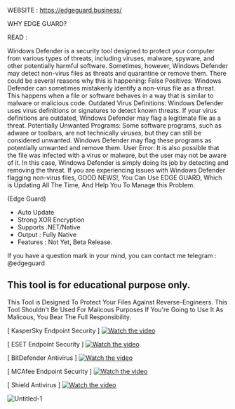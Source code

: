 WEBSITE : https://edgeguard.business/

WHY EDGE GUARD?

READ :

Windows Defender is a security tool designed to protect your computer from various types of threats, including viruses, malware, spyware, and other potentially harmful software. Sometimes, however, Windows Defender may detect non-virus files as threats and quarantine or remove them.
There could be several reasons why this is happening:
False Positives: Windows Defender can sometimes mistakenly identify a non-virus file as a threat. This happens when a file or software behaves in a way that is similar to malware or malicious code.
Outdated Virus Definitions: Windows Defender uses virus definitions or signatures to detect known threats. If your virus definitions are outdated, Windows Defender may flag a legitimate file as a threat.
Potentially Unwanted Programs: Some software programs, such as adware or toolbars, are not technically viruses, but they can still be considered unwanted. Windows Defender may flag these programs as potentially unwanted and remove them.
User Error: It is also possible that the file was infected with a virus or malware, but the user may not be aware of it. In this case, Windows Defender is simply doing its job by detecting and removing the threat.
If you are experiencing issues with Windows Defender flagging non-virus files, GOOD NEWS!,  You Can Use EDGE GUARD, Which is Updating All The Time, And Help You To Manage this Problem.


(Edge Guard)
- Auto Update
- Strong XOR Encryption
- Supports .NET/Native
- Output : Fully Native
- Features : Not Yet, Beta Release.

If you have a question mark in your mind, you can contact me telegram : @edgeguard

This tool is for educational purpose only.
-------------------------------------------------------------------
This Tool is Designed To Protect Your Files
Against Reverse-Engineers.
This Tool Shouldn't Be Used For Malicous Purposes
If You're Going to Use It As Malicous, You Bear The Full Responsibility.

[ KasperSky Endpoint Security ]
[![Watch the video](https://i.ibb.co/rZs5TV5/wp9566742.jpg)](https://www.youtube.com/watch?v=bHlR9rBp6ks)


[ ESET Endpoint Security ]
[![Watch the video](https://i.ibb.co/6X5mymR/ESET-promotes-Parvinder-Walia-to-President-of-Asia-Pacific-Japan.jpg)](https://www.youtube.com/watch?v=iSYUENs81Q4)


[ BitDefender Antivirus ]
[![Watch the video](https://i.ibb.co/cFFztrP/rxIZX4.jpg)](https://www.youtube.com/watch?v=xIa1G-lAnWw)


[ MCAfee Endpoint Security ]
[![Watch the video](https://i.ibb.co/Q83hxM6/desktop-wallpaper-mcafee-completes-skyhigh-networks-cloud-security.jpg)](https://www.youtube.com/watch?v=XS-y3-PJI8g)


[ Shield Antivirus ]
[![Watch the video](https://i.ibb.co/prHZ8mD/creative-glowing-digital-antivirus-wallpaper-web-safety-cyberspace-concept-d-rendering-web-safety-pr.jpg)](https://www.youtube.com/watch?v=Xu0-z9J0nLc)



![Untitled-1](https://user-images.githubusercontent.com/127977328/225380919-607a23ed-cf64-4c92-8975-884c6dbd49fa.jpg)
